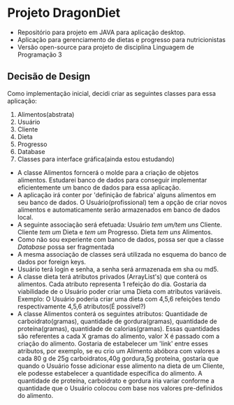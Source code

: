 # Projeto DragonDiet
* Repositório para projeto em JAVA para aplicação desktop.
* Aplicação para gerenciamento de dietas e progresso para nutricionistas 
* Versão open-source para projeto de disciplina Linguagem de Programação 3

## Decisão de Design
Como implementação inicial, decidi criar as seguintes classes para essa aplicação:
1. Alimentos(abstrata)
2. Usuário
3. Cliente
4. Dieta
5. Progresso
6. Database
7. Classes para interface gráfica(ainda estou estudando)

* A classe Alimentos forncerá o molde para a criação de objetos alimentos. Estudarei banco de dados para conseguir implementar eficientemente um banco de dados para essa aplicação.
* A aplicação irá conter por 'definição de fabrica' alguns alimentos em seu banco de dados. O Usuário(profissional) tem a opção de criar novos alimentos e automaticamente serão armazenados em banco de dados local.
* A seguinte associação será efetuada: Usuário *tem um/tem uns* Cliente. Cliente *tem um* Dieta e *tem um* Progresso. Dieta *tem uns* Alimentos.
* Como não sou experiente com banco de dados, possa ser que a classe *Database* possa ser fragmentada
* A mesma associação de classes será utilizada no esquema do banco de dados por foreign keys.
* Usuário terá login e senha, a senha será armazenada em sha ou md5.
* A classe dieta terá atributos privados (ArrayList's) que conterá os alimentos. Cada atributo representa 1 refeição do dia. Gostaria da viabilidade de o Usuário poder criar uma Dieta com atributos variáveis. Exemplo: O Usuário poderia criar uma dieta com 4,5,6 refeições tendo respectivamente 4,5,6 atributos(É possivel?)
* A classe Alimentos conterá os seguintes atributos: Quantidade de carboidrato(gramas), quantidade de gordura(gramas), quantidade de proteína(gramas), quantidade de calorias(gramas). Essas quantidades são referentes a cada X gramas do alimento, valor X é passado com a criação do alimento. Gostaria de estabelecer um 'link' entre esses atributos, por exemplo, se eu crio um Alimento abóbora com valores a cada 80 g de 25g carboidratos,40g gordura,5g proteína, gostaria que quando o Usuário fosse adicionar esse alimento na dieta de um Cliente, ele podesse estabelecer a quantidade específica do alimento. A quantidade de proteína, carboidrato e gordura iria variar conforme a quantidade que o Usuário colocou com base nos valores pre-definidos do alimento.

